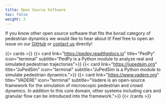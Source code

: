 ```yaml
---
title: Open Source Software
toc: false
weight: 3
---
```


If you know other open source software that fits the borad category of
pedestrian dynamics we would like to hear about it! Feel free to open an issue
on our
[GitHub](https://github.com/PedestrianDynamics/PedestrianDynamics.github.io) or
[contact us](mailto:m.chraibi@fz-juelich.de) directly!

{{< cards >}}
  {{< card link="https://pedpy.readthedocs.io" title="PedPy" icon="terminal" subtitle="PedPy is a Python module to analyze real and simulated pedestrian trajectories">}}
  {{< card link="https://jupedsim.org" title="JuPedSim" icon="terminal" subtitle="JuPedSim is a Python module to simulate pedestrian dynamics.">}}
  {{< card link="https://www.vadere.org" title="VADERE" icon="terminal" subtitle="Vadere is an open-source framework for the simulation of microscopic pedestrian and crowd dynamics. In addition to this core domain, other systems including cars and granular flow can be introduced into the framework.">}}
{{< /cards >}}
